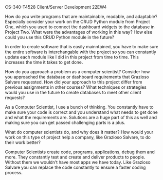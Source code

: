 CS-340-T4528 Client/Server Development 22EW4

How do you write programs that are maintainable, readable, and adaptable? Especially consider your work on the CRUD Python module from Project One, which you used to connect the dashboard widgets to the database in Project Two. What were the advantages of working in this way? How else could you use this CRUD Python module in the future?

In order to create software that is easily mainntained, you have to make sure the entire software is interchangable with the project so you can constantly update each module like I did in this project from time to time. This increases the time it takes to get done.

How do you approach a problem as a computer scientist? Consider how you approached the database or dashboard requirements that Grazioso Salvare requested. How did your approach to this project differ from previous assignments in other courses? What techniques or strategies would you use in the future to create databases to meet other client requests?

As a Computer Scientist, I use a bunch of thinking. You constantly have to make sure your code is correct and you understand what needs to get done and what the requirements are. Solutions are a huge part of this as well and making sure you can get passed challenging parts is a plus.

What do computer scientists do, and why does it matter? How would your work on this type of project help a company, like Grazioso Salvare, to do their work better?

Computer Scientists create code, programs, applications, debug them and more. They constantly test and create and deliver products to people. Without them we wouldn't have most apps we have today. Like Grazioso Salvare you can replace the code constantly to ensure a faster coding process. 


